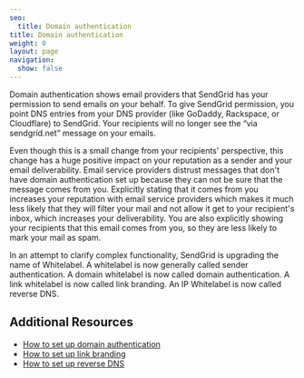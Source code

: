 ```yaml
---
seo:
  title: Domain authentication
title: Domain authentication
weight: 0
layout: page
navigation:
  show: false
---
```


Domain authentication shows email providers that SendGrid has your permission to send emails on your behalf. To give SendGrid permission, you point DNS entries from your DNS provider (like GoDaddy, Rackspace, or Cloudflare) to SendGrid. Your recipients will no longer see the “via sendgrid.net” message on your emails.

Even though this is a small change from your recipients' perspective, this change has a huge positive impact on your reputation as a sender and your email deliverability. Email service providers distrust messages that don't have domain authentication set up because they can not be sure that the message comes from you. Explicitly stating that it comes from you increases your reputation with email service providers which makes it much less likely that they will filter your mail and not allow it get to your recipient's inbox, which increases your deliverability. You are also explicitly showing your recipients that this email comes from you, so they are less likely to mark your mail as spam.

<call-out>

In an attempt to clarify complex functionality, SendGrid is upgrading the name of Whitelabel. A whitelabel is now generally called sender authentication. A domain whitelabel is now called domain authentication. A link whitelabel is now called link branding. An IP Whitelabel is now called reverse DNS.

</call-out>

## 	Additional Resources

- [How to set up domain authentication]({{root_url}}/ui/account-and-settings/how-to-set-up-domain-authentication/)
- [How to set up link branding]({{root_url}}/ui/account-and-settings/how-to-set-up-link-branding/)
- [How to set up reverse DNS]({{root_url}}/ui/account-and-settings/how-to-set-up-reverse-dns/)
